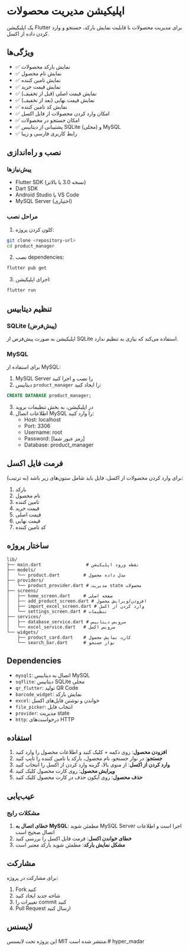 # اپلیکیشن مدیریت محصولات

یک اپلیکیشن Flutter برای مدیریت محصولات با قابلیت نمایش بارکد، جستجو و وارد کردن داده از اکسل.

## ویژگی‌ها

- ✅ نمایش بارکد محصولات
- ✅ نمایش نام محصول
- ✅ نمایش تامین کننده
- ✅ نمایش قیمت خرید
- ✅ نمایش قیمت اصلی (قبل از تخفیف)
- ✅ نمایش قیمت نهایی (بعد از تخفیف)
- ✅ نمایش کد تامین کننده
- ✅ امکان وارد کردن محصولات از فایل اکسل
- ✅ امکان جستجو در محصولات
- ✅ پشتیبانی از دیتابیس SQLite (محلی) و MySQL
- ✅ رابط کاربری فارسی و زیبا

## نصب و راه‌اندازی

### پیش‌نیازها

- Flutter SDK (نسخه 3.0 یا بالاتر)
- Dart SDK
- Android Studio یا VS Code
- MySQL Server (اختیاری)

### مراحل نصب

1. کلون کردن پروژه:
```bash
git clone <repository-url>
cd product_manager
```

2. نصب dependencies:
```bash
flutter pub get
```

3. اجرای اپلیکیشن:
```bash
flutter run
```

## تنظیم دیتابیس

### SQLite (پیش‌فرض)
اپلیکیشن به صورت پیش‌فرض از SQLite استفاده می‌کند که نیازی به تنظیم ندارد.

### MySQL
برای استفاده از MySQL:

1. MySQL Server را نصب و اجرا کنید
2. دیتابیس `product_manager` را ایجاد کنید:
```sql
CREATE DATABASE product_manager;
```

3. در اپلیکیشن، به بخش تنظیمات بروید
4. اطلاعات اتصال MySQL را وارد کنید:
   - Host: localhost
   - Port: 3306
   - Username: root
   - Password: [رمز عبور شما]
   - Database: product_manager

## فرمت فایل اکسل

برای وارد کردن محصولات از اکسل، فایل باید شامل ستون‌های زیر باشد (به ترتیب):

1. بارکد
2. نام محصول
3. تامین کننده
4. قیمت خرید
5. قیمت اصلی
6. قیمت نهایی
7. کد تامین کننده

## ساختار پروژه

```
lib/
├── main.dart                 # نقطه ورود اپلیکیشن
├── models/
│   └── product.dart         # مدل داده محصول
├── providers/
│   └── product_provider.dart # مدیریت state محصولات
├── screens/
│   ├── home_screen.dart     # صفحه اصلی
│   ├── add_product_screen.dart # افزودن/ویرایش محصول
│   ├── import_excel_screen.dart # وارد کردن از اکسل
│   └── settings_screen.dart # تنظیمات
├── services/
│   ├── database_service.dart # سرویس دیتابیس
│   └── excel_service.dart   # سرویس اکسل
└── widgets/
    ├── product_card.dart    # کارت نمایش محصول
    └── search_bar.dart      # نوار جستجو
```

## Dependencies

- `mysql1`: اتصال به دیتابیس MySQL
- `sqflite`: دیتابیس SQLite محلی
- `qr_flutter`: تولید QR Code
- `barcode_widget`: نمایش بارکد
- `excel`: خواندن و نوشتن فایل‌های اکسل
- `file_picker`: انتخاب فایل
- `provider`: مدیریت state
- `http`: درخواست‌های HTTP

## استفاده

1. **افزودن محصول**: روی دکمه + کلیک کنید و اطلاعات محصول را وارد کنید
2. **جستجو**: در نوار جستجو، نام محصول، بارکد یا تامین کننده را تایپ کنید
3. **وارد کردن از اکسل**: از منوی بالا، گزینه وارد کردن از اکسل را انتخاب کنید
4. **ویرایش محصول**: روی کارت محصول کلیک کنید
5. **حذف محصول**: روی آیکون حذف در کارت محصول کلیک کنید

## عیب‌یابی

### مشکلات رایج

1. **خطای اتصال به MySQL**: مطمئن شوید MySQL Server اجرا است و اطلاعات اتصال صحیح است
2. **خطای خواندن اکسل**: فرمت فایل اکسل را بررسی کنید
3. **مشکل نمایش بارکد**: مطمئن شوید بارکد معتبر است

## مشارکت

برای مشارکت در پروژه:

1. Fork کنید
2. شاخه جدید ایجاد کنید
3. تغییرات را commit کنید
4. Pull Request ارسال کنید

## لایسنس

این پروژه تحت لایسنس MIT منتشر شده است.# hyper_madar
